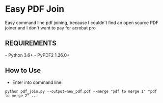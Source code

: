 # Easy PDF Join 
Easy command line pdf joining, because I couldn't find an open source PDF joiner and I don't want to pay for acrobat pro

<h2>REQUIREMENTS</h2>
- Python 3.6+
- PyPDF2 1.26.0+
 
<h2> How to Use </h2>  

- Enter into command line:
```
python pdf_join.py --output=new_pdf.pdf --merge "pdf to merge 1" "pdf to merge 2" ...
```

